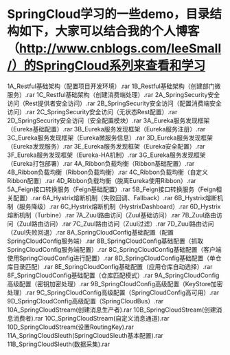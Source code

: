 # SpringCloud学习的一些demo，目录结构如下，大家可以结合我的个人博客（http://www.cnblogs.com/leeSmall/）的SpringCloud系列来查看和学习
1A_Restful基础架构（配置项目开发环境）.rar
1B_Restful基础架构（创建部门微服务）.rar
1C_Restful基础架构（创建消费端处理）.rar
2A_SpringSecurity安全访问（Rest提供者安全访问）.rar
2B_SpringSecurity安全访问（配置消费端安全访问）.rar
2C_SpringSecurity安全访问（无状态Rest配置）.rar
2D_SpringSecurity安全访问（安全配置模块）.rar
3A_Eureka服务发现框架（Eureka基础配置）.rar
3B_Eureka服务发现框架（Eureka服务注册）.rar
3C_Eureka服务发现框架（Eureka微服务信息）.rar
3D_Eureka服务发现框架（Eureka发现服务）.rar
3E_Eureka服务发现框架（Eureka安全配置）.rar
3F_Eureka服务发现框架（Eureka-HA机制）.rar
3G_Eureka服务发现框架（Eureka打包部署）.rar
4A_Ribbon负载均衡（Ribbon基础配置）.rar
4B_Ribbon负载均衡（Ribbon负载均衡）.rar
4C_Ribbon负载均衡（自定义Ribbon配置）.rar
4D_Ribbon负载均衡（脱离Eureka使用Ribbon）.rar
5A_Feign接口转换服务（Feign基础配置）.rar
5B_Feign接口转换服务（Feign相关配置）.rar
6A_Hystrix熔断机制（失败回调、Fallback）.rar
6B_Hystrix熔断机制（服务降级）.rar
6C_Hystrix熔断机制（HystrixDashboard）.rar
6D_Hystrix熔断机制（Turbine）.rar
7A_Zuul路由访问（Zuul基础访问）.rar
7B_Zuul路由访问（Zuul路由访问）.rar
7C_Zuul路由访问（Zuul过滤）.rar
7D_Zuul路由访问（Zuul失败回退）.rar
8A_SpringCloudConfig基础配置（配置SpringCloudConfig服务端）.rar
8B_SpringCloudConfig基础配置（抓取SpringCloudConfig服务端配置）.rar
8C_SpringCloudConfig基础配置（客户端使用SpringCloudConfig进行配置）.rar
8D_SpringCloudConfig基础配置（单仓库目录匹配）.rar
8E_SpringCloudConfig基础配置（应用仓库自动选择）.rar
8F_SpringCloudConfig基础配置（仓库匹配模式）.rar
9A_SpringCloudConfig高级配置（密钥加密处理）.rar
9B_SpringCloudConfig高级配置（KeyStore加密处理）.rar
9C_SpringCloudConfig高级配置（SpringCloudConfig高可用）.rar
9D_SpringCloudConfig高级配置（SpringCloudBus）.rar
10A_SpringCloudStream(创建消息生产者).rar
10B_SpringCloudStream(创建消息消费者).rar
10C_SpringCloudStream(自定义消息通道).rar
10D_SpringCloudStream(设置RoutingKey).rar
11A_SpringCloudSleuth(SpringCloudSleuth基本配置).rar
11B_SpringCloudSleuth(数据采集).rar
